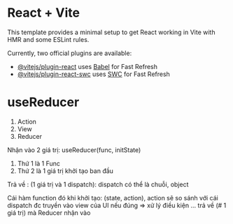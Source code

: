 # React + Vite

This template provides a minimal setup to get React working in Vite with HMR and some ESLint rules.

Currently, two official plugins are available:

- [@vitejs/plugin-react](https://github.com/vitejs/vite-plugin-react/blob/main/packages/plugin-react/README.md) uses [Babel](https://babeljs.io/) for Fast Refresh
- [@vitejs/plugin-react-swc](https://github.com/vitejs/vite-plugin-react-swc) uses [SWC](https://swc.rs/) for Fast Refresh

# useReducer

1. Action
2. View
3. Reducer

Nhận vào 2 giá trị: useReducer(func, initState)

1. Thứ 1 là 1 Func
2. Thứ 2 là 1 giá trị khởi tạo ban đầu

Trả về : (1 giá trị và 1 dispatch): dispatch có thể là chuỗi, object

Cái hàm function đó khi khởi tạo: (state, action),
action sẽ so sánh với cái dispatch đc truyền vào view của UI nếu đúng => xử lý điều kiện ... trả về (# 1 giá trị) mà Reducer nhận vào
